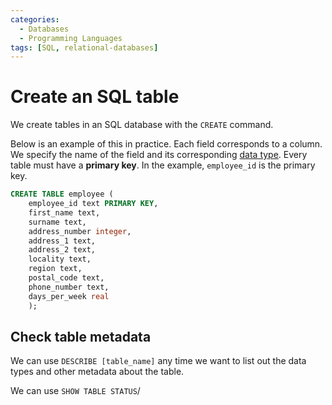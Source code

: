 ```yaml
---
categories:
  - Databases
  - Programming Languages
tags: [SQL, relational-databases]
---
```


# Create an SQL table

We create tables in an SQL database with the `CREATE` command.

Below is an example of this in practice. Each field corresponds to a column. We
specify the name of the field and its corresponding
[data type](Data_types_in_MySQL.md). Every table must have a
**primary key**. In the example, `employee_id` is the primary key.

```sql
CREATE TABLE employee (
    employee_id text PRIMARY KEY,
    first_name text,
    surname text,
    address_number integer,
    address_1 text,
    address_2 text,
    locality text,
    region text,
    postal_code text,
    phone_number text,
    days_per_week real
    );
```

## Check table metadata

We can use `DESCRIBE [table_name]` any time we want to list out the data types
and other metadata about the table.

We can use `SHOW TABLE STATUS`/
